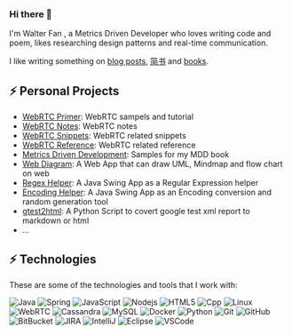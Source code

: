 ### Hi there 👋

I'm Walter Fan , a Metrics Driven Developer who loves writing code and poem, likes researching design patterns and real-time communication.

I like writing something on [blog posts](https://www.fanyamin.com/), [简书](https://www.jianshu.com/u/e0b365801f48) and [books](http://www.cmpbook.com/products/detail?id=46463). 

## ⚡ Personal Projects

* [WebRTC Primer](https://github.com/walterfan/webrtc_primer): WebRTC sampels and tutorial
* [WebRTC Notes](https://github.com/walterfan/webrtc_note): WebRTC notes
* [WebRTC Snippets](https://github.com/walterfan/webrtc_snippets): WebRTC related snippets
* [WebRTC Reference](https://github.com/walterfan/webrtc_refer): WebRTC related reference
* [Metrics Driven Development](https://github.com/walterfan/mdd): Samples for my MDD book
* [Web Diagram](https://github.com/walterfan/webdiagram): A Web App that can draw UML, Mindmap and flow chart on web
* [Regex Helper](https://github.com/walterfan/regex_helper): A Java Swing App as a Regular Expression helper
* [Encoding Helper](https://github.com/walterfan/encoding_helper): A Java Swing App as an Encoding conversion and random generation tool
* [gtest2html](https://github.com/walterfan/gtest2html): A Python Script to covert google test xml report to markdown or html 
* ...

## ⚡ Technologies

These are some of the technologies and tools that I work with:

![Java](https://img.shields.io/badge/-Java-007396?style=flat-square&logo=java)
![Spring](https://img.shields.io/badge/-Spring-6DB33F?style=flat-square&logo=spring&logoColor=white)
![JavaScript](https://img.shields.io/badge/-JavaScript-black?style=flat-square&logo=javascript)
![Nodejs](https://img.shields.io/badge/-Nodejs-339933?style=flat-square&logo=Node.js&logoColor=white)
![HTML5](https://img.shields.io/badge/-HTML5-E34F26?style=flat-square&logo=html5&logoColor=white)
![Cpp](https://img.shields.io/badge/-Cpp-007ACC?style=flat-square&logo=cpp)
![Linux](https://img.shields.io/badge/-Linux-DD0031?style=flat-square&logo=linux)
![WebRTC](https://img.shields.io/badge/-WebRTC-86BC40?style=flat-square&logo=webrtc&logoColor=white)
![Cassandra](https://img.shields.io/badge/-Cassandra-black?style=flat-square&logo=cassandra)
![MySQL](https://img.shields.io/badge/-MySQL-4479A1?style=flat-square&logo=mysql&logoColor=white)
![Docker](https://img.shields.io/badge/-Docker-2496ED?style=flat-square&logo=docker&logoColor=white)
![Python](https://img.shields.io/badge/Python-0089D6?style=flat-square&logo=python&logoColor=white)
![Git](https://img.shields.io/badge/-Git-black?style=flat-square&logo=git)
![GitHub](https://img.shields.io/badge/-GitHub-181717?style=flat-square&logo=github)
![BitBucket](https://img.shields.io/badge/-BitBucket-darkblue?style=flat-square&logo=bitbucket)
![JIRA](https://img.shields.io/badge/-JIRA-0052CC?style=flat-square&logo=jira)
![IntelliJ](https://img.shields.io/badge/-IntelliJ%20IDEA-black?style=flat-square&logo=intellij-idea&logoColor=white)
![Eclipse](https://img.shields.io/badge/-Eclipse-2C2255?style=flat-square&logo=eclipse&logoColor=white)
![VSCode](https://img.shields.io/badge/-VSCode-007ACC?style=flat-square&logo=visual-studio-code&logoColor=white)
